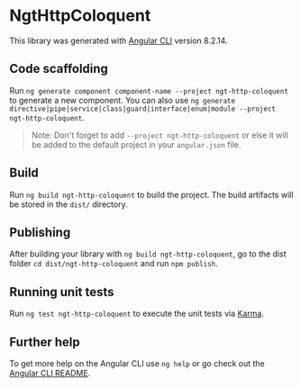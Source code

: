 # NgtHttpColoquent

This library was generated with [Angular CLI](https://github.com/angular/angular-cli) version 8.2.14.

## Code scaffolding

Run `ng generate component component-name --project ngt-http-coloquent` to generate a new component. You can also use `ng generate directive|pipe|service|class|guard|interface|enum|module --project ngt-http-coloquent`.
> Note: Don't forget to add `--project ngt-http-coloquent` or else it will be added to the default project in your `angular.json` file. 

## Build

Run `ng build ngt-http-coloquent` to build the project. The build artifacts will be stored in the `dist/` directory.

## Publishing

After building your library with `ng build ngt-http-coloquent`, go to the dist folder `cd dist/ngt-http-coloquent` and run `npm publish`.

## Running unit tests

Run `ng test ngt-http-coloquent` to execute the unit tests via [Karma](https://karma-runner.github.io).

## Further help

To get more help on the Angular CLI use `ng help` or go check out the [Angular CLI README](https://github.com/angular/angular-cli/blob/master/README.md).
